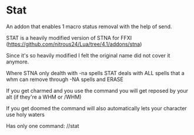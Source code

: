 # Stat
An addon that enables 1 macro status removal with the help of send.

STAT is a heavily modified version of STNA for FFXI (https://github.com/nitrous24/Lua/tree/4.1/addons/stna)

Since it's so heavily modified I felt the original name did not cover it anymore.

Where STNA only dealth with -na spells STAT deals with ALL spells that a whm can remove through -NA spells and ERASE

If you get charmed and you use the command you will get reposed by your alt (if they're a WHM or /WHM)

If you get doomed the command will also automatically lets your character use holy waters

Has only one command: //stat

